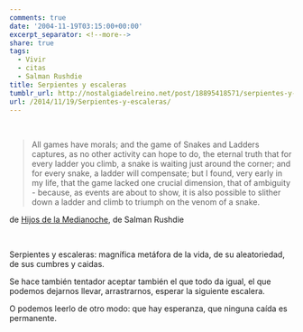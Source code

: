 ```yaml
---
comments: true
date: '2004-11-19T03:15:00+00:00'
excerpt_separator: <!--more-->
share: true
tags:
  - Vivir
  - citas
  - Salman Rushdie
title: Serpientes y escaleras
tumblr_url: http://nostalgiadelreino.net/post/18895418571/serpientes-y-escaleras
url: /2014/11/19/Serpientes-y-escaleras/
---
```


<br>

>All games have morals; and the game of Snakes and Ladders captures, as no other activity can hope to do, the eternal truth that for every ladder you climb, a snake is waiting just around the corner; and for every snake, a ladder will compensate; but I found, very early in my life, that the game lacked one crucial dimension, that of ambiguity - because, as events are about to show, it is also possible to slither down a ladder and climb to triumph on the venom of a snake.

de [Hijos de la Medianoche](http://en.wikipedia.org/wiki/Midnight%27s_Children), de Salman Rushdie

<br>

Serpientes y escaleras: magnífica metáfora de la vida, de su aleatoriedad, de sus cumbres y caidas.

Se hace también tentador aceptar también el que todo da igual, el que podemos dejarnos llevar, arrastrarnos, esperar la siguiente escalera.

O podemos leerlo de otro modo: que hay esperanza, que ninguna caída es permanente.